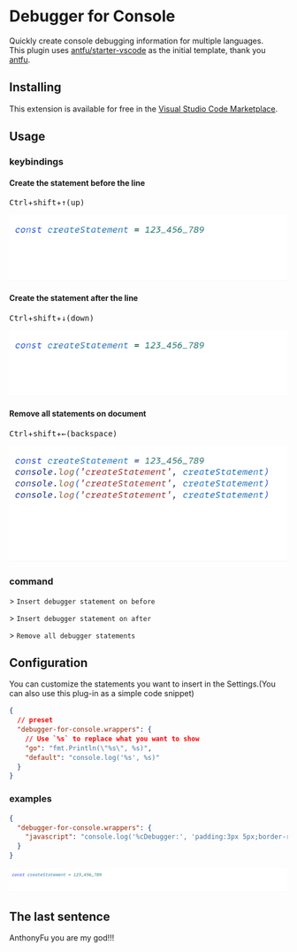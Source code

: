 # Debugger for Console

Quickly create console debugging information for multiple languages. \
This plugin uses [antfu/starter-vscode](https://github.com/antfu/starter-vscode) as the initial template, thank you [antfu](https://github.com/antfu).

## Installing

This extension is available for free in the [Visual Studio Code Marketplace](https://marketplace.visualstudio.com/items?itemName=banlify.debugger-for-console).


## Usage

### keybindings
#### Create the statement before the line
<kbd>Ctrl</kbd>+<kbd>shift</kbd>+<kbd>↑(up)</kbd>

![](res/create-statement-before.gif)

#### Create the statement after the line
<kbd>Ctrl</kbd>+<kbd>shift</kbd>+<kbd>↓(down)</kbd>

![](res/create-statement-after.gif)

#### Remove all statements on document
<kbd>Ctrl</kbd>+<kbd>shift</kbd>+<kbd>←(backspace)</kbd>

![](res/remove-all-statements.gif)


### command

\> `Insert debugger statement on before`

\> `Insert debugger statement on after`

\> `Remove all debugger statements`


## Configuration

You can customize the statements you want to insert in the Settings.(You can also use this plug-in as a simple code snippet)
```json
{
  // preset
  "debugger-for-console.wrappers": {
    // Use `%s` to replace what you want to show
    "go": "fmt.Println(\"%s\", %s)",
    "default": "console.log('%s', %s)"
  }
}
```

### examples

```json
{
  "debugger-for-console.wrappers": {
    "javascript": "console.log('%cDebugger:', 'padding:3px 5px;border-radius:5px;background:#000;color:#fff', %s)"
  }
}
```

![custom-language-statement](res/custom-language-statement.gif)

## The last sentence

AnthonyFu you are my god!!!
